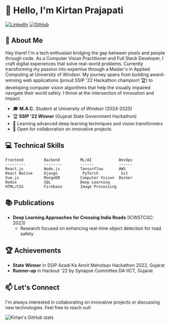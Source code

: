 # 👋 Hello, I'm Kirtan Prajapati

[![LinkedIn](https://img.shields.io/badge/LinkedIn-Connect-blue)](https://www.linkedin.com/in/kirtan-prajapati-6203a21b8/)
[![GitHub](https://img.shields.io/badge/GitHub-Follow-black)](https://github.com/kirtanlab)

## 🚀 About Me

Hey there! I'm a tech enthusiast bridging the gap between pixels and people through code. As a Computer Vision Practitioner and Full Stack Developer, I craft digital experiences that solve real-world problems. Currently transforming my passion into expertise through a Master's in Applied Computing at University of Windsor.
My journey spans from building award-winning web applications (proud SSIP '22 Hackathon champion! 🏆) to developing computer vision algorithms that help the visually impaired navigate their world safely. I thrive at the intersection of innovation and impact.

- 🎓 **M.A.C.** Student at University of Windsor (2024-2025)
- 🏆 **SSIP '22 Winner** (Gujarat State Government Hackathon)
- 🌱 Learning advanced deep learning techniques and vision transformers
- 💼 Open for collaboration on innovative projects

## 💻 Technical Skills

```
Frontend         Backend         ML/AI            DevOps
---------        --------        ------           ------
React.js         Node.js         TensorFlow       AWS
React Native     Django           PyTorch          Git
Vue.js           MongoDB         Computer Vision  Docker
Redux            SQL             Deep Learning    
HTML/CSS         Firebase        Image Processing
```

## 📚 Publications

- **Deep Learning Approaches for Crossing India Roads** (ICWSTCSC: 2023)
  - Research focused on enhancing real-time object detection for road safety

## 🏆 Achievements

- **State Winner** in SSIP Azadi Ka Amrit Mahotsav Hackathon 2022, Gujarat
- **Runner-up** in Hackout '22 by Synapse Committee DA-IICT, Gujarat

## 📫 Let's Connect

I'm always interested in collaborating on innovative projects or discussing new technologies. Feel free to reach out!

![Kirtan's GitHub stats](https://github-readme-stats.vercel.app/api?username=kirtanlab&show_icons=true&theme=radical)
